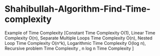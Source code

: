 # Shahibullah-Algorithm-Find-Time-complexity
Example of Time Complexity 
[Constant Time Complexity O(1),
Linear Time Complexity O(n),
Separate Multiple Loops Time Complexity  O(n),
Nested Loop Time Complexity O(n^k),
Logarithmic  Time Complexity O(log n),
Recursive problem Time Complexity ,
n log n Time Complexity ] 
